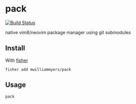 # pack

[![Build Status][travis-badge]][travis-link]

native vim8/neovim package manager using git submodules

## Install

With [fisher]

```
fisher add mwilliammyers/pack
```

## Usage

```fish
pack
```

[travis-link]: https://travis-ci.org/mwilliammyers/pack
[travis-badge]: https://img.shields.io/travis/mwilliammyers/pack.svg
[fisher]: https://github.com/jorgebucaran/fisher
